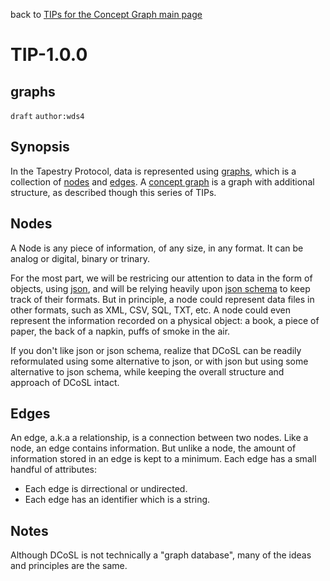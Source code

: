 back to [TIPs for the Concept Graph main page](https://github.com/wds4/tapestry-protocol/blob/main/tips/concept-graph/README.md)

TIP-1.0.0
=====
graphs
---

`draft` `author:wds4`

## Synopsis

In the Tapestry Protocol, data is represented using [graphs](../../glossary/graph.md), which is a collection of [nodes](../../glossary/node.md) and [edges](../../glossary/relationship.md). A [concept graph](../../glossary/conceptGraph.md) is a graph with additional structure, as described though this series of TIPs.

## Nodes

A Node is any piece of information, of any size, in any format. It can be analog or digital, binary or trinary. 

For the most part, we will be restricing our attention to data in the form of objects, using [json](https://www.json.org), and will be relying heavily upon [json schema](https://json-schema.org) to keep track of their formats. But in principle, a node could represent data files in other formats, such as XML, CSV, SQL, TXT, etc. A node could even represent the information recorded on a physical object: a book, a piece of paper, the back of a napkin, puffs of smoke in the air.

If you don't like json or json schema, realize that DCoSL can be readily reformulated using some alternative to json, or with json but using some alternative to json schema, while keeping the overall structure and approach of DCoSL intact.

## Edges

An edge, a.k.a a relationship, is a connection between two nodes. Like a node, an edge contains information. But unlike a node, the amount of information stored in an edge is kept to a minimum. Each edge has a small handful of attributes:
- Each edge is dirrectional or undirected.
- Each edge has an identifier which is a string.

## Notes

Although DCoSL is not technically a "graph database", many of the ideas and principles are the same.

